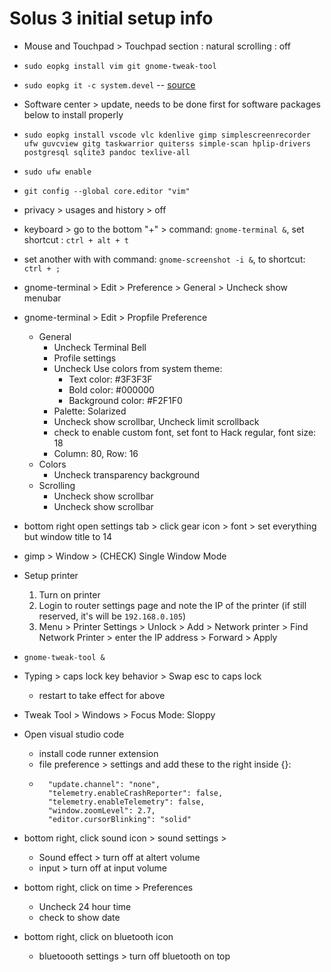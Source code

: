 # Solus 3 initial setup info

+ Mouse and Touchpad > Touchpad section : natural scrolling : off
+ `sudo eopkg install vim git gnome-tweak-tool`
+ `sudo eopkg it -c system.devel` -- [source](https://solus-project.com/forums/viewtopic.php?t=591)
+ Software center > update, needs to be done first for software packages below to install properly
+ `sudo eopkg install vscode vlc kdenlive gimp simplescreenrecorder ufw guvcview gitg taskwarrior quiterss simple-scan hplip-drivers postgresql sqlite3 pandoc texlive-all`
+ `sudo ufw enable`
+ `git config --global core.editor "vim"`

+ privacy > usages and history > off

+ keyboard > go to the bottom "+" > command: `gnome-terminal &`, set shortcut : `ctrl + alt + t`
+ set another with with command: `gnome-screenshot -i &`, to shortcut: `ctrl + ;`

+ gnome-terminal > Edit > Preference > General > Uncheck show menubar
+ gnome-terminal > Edit > Propfile Preference
	+ General
		+ Uncheck Terminal Bell
		+ Profile settings
		+ Uncheck Use colors from system theme:
			+ Text color: #3F3F3F
			+ Bold color: #000000
			+ Background color: #F2F1F0
		+ Palette: Solarized
		+ Uncheck show scrollbar, Uncheck limit scrollback
		+ check to enable custom font, set font to Hack regular, font size: 18
		+ Column: 80, Row: 16
	+ Colors
		+ Uncheck transparency background
	+ Scrolling
		+ Uncheck show scrollbar
		+ Uncheck show scrollbar

+ bottom right open settings tab > click gear icon > font > set everything but window title to 14

+ gimp > Window > (CHECK) Single Window Mode

+ Setup printer
    1. Turn on printer
    2. Login to router settings page and note the IP of the printer (if still reserved, it's will be `192.168.0.105`)
    3. Menu > Printer Settings > Unlock > Add > Network printer > Find Network Printer > enter the IP address > Forward > Apply

+ `gnome-tweak-tool &`
+ Typing > caps lock key behavior > Swap esc to caps lock
	+ restart to take effect for above
+ Tweak Tool > Windows > Focus Mode: Sloppy

+ Open visual studio code
	+ install code runner extension
	+ file preference > settings  and add these to the right inside {}:
	+ ```
	    "update.channel": "none",
	    "telemetry.enableCrashReporter": false,
	    "telemetry.enableTelemetry": false,
	    "window.zoomLevel": 2.7,
	    "editor.cursorBlinking": "solid"
	  ```

+ bottom right, click sound icon > sound settings > 
	+ Sound effect > turn off at altert volume
	+ input > turn off at input volume
+ bottom right, click on time > Preferences
	+ Uncheck 24 hour time
	+ check to show date
+ bottom right, click on bluetooth icon
	+ bluetoooth settings > turn off bluetooth on top
